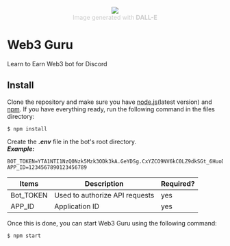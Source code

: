 <div align="center">
  <figure>
    <img src="https://imagizer.imageshack.com/img924/3604/4EqEe7.png" style="max-width:30%"><br/>
    <figcaption style="text-align:center;color:#CCC;">Image generated with <strong>DALL-E</strong></figcaption>
  </figure>
</div>

# Web3 Guru
Learn to Earn Web3 bot for Discord

## Install 

Clone the repository and make sure you have [node.js](https://nodejs.org/en/)(latest version) and [npm](https://www.npmjs.com/). If you have everything ready, run the following command in the files directory:
```
$ npm install
```

Create the ***.env*** file in the bot's root directory.</br>
***Example:***
```
BOT_TOKEN=YTA1NTI1NzQ0Nzk5Mzk3ODk3kA.GeYDSg.CxYZCO9NV6kC0LZ9dkSGt_6HuoDZ_QC8k6IEnG
APP_ID=1234567890123456789
```

| Items          | Description                        | Required?    |
| -------------- | ---------------------------------- | ------------ |
| Bot_TOKEN      | Used to authorize API requests     |    yes       |
| APP_ID         | Application ID                     |    yes       |

Once this is done, you can start Web3 Guru using the following command:
```
$ npm start
```
